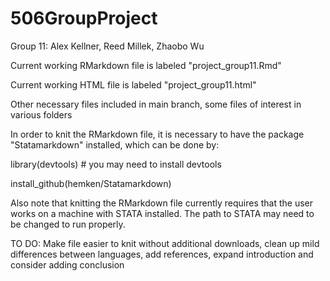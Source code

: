 # 506GroupProject
Group 11: Alex Kellner, Reed Millek, Zhaobo Wu

Current working RMarkdown file is labeled "project_group11.Rmd"

Current working HTML file is labeled "project_group11.html"

Other necessary files included in main branch, some files of interest in various folders

In order to knit the RMarkdown file, it is necessary to have the package "Statamarkdown" installed, which can be done by:

library(devtools) # you may need to install devtools

install_github(hemken/Statamarkdown)

Also note that knitting the RMarkdown file currently requires that the user works on a machine with STATA installed. The path to STATA may need to be changed to run properly.

TO DO: Make file easier to knit without additional downloads, clean up mild differences between languages, add references, expand introduction and consider adding conclusion
